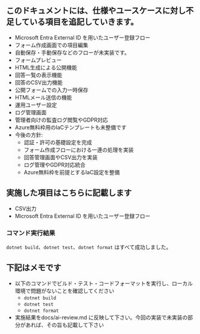 ## このドキュメントには、仕様やユースケースに対し不足している項目を追記していきます。

- Microsoft Entra External ID を用いたユーザー登録フロー
- フォーム作成画面での項目編集
- 自動保存・手動保存などのフローが未実装です。
- フォームプレビュー
- HTML生成による公開機能
- 回答一覧の表示機能
- 回答のCSV出力機能
- 公開フォームでの入力一時保存
- HTMLメール送信の機能
- 運用ユーザー設定
- ログ管理画面
- 管理者向けの監査ログ閲覧やGDPR対応
- Azure無料枠用のIaCテンプレートも未整備です
- 今後の方針:
  - 認証・許可の基礎設定を完成
  - フォーム作成フローにおける一連の処理を実装
  - 回答管理画面やCSV出力を実装
  - ログ管理やGDPR対応統合
  - Azure無料枠を前提とするIaC設定を整備

## 実施した項目はこちらに記載します

- CSV出力
- Microsoft Entra External ID を用いたユーザー登録フロー

### コマンド実行結果
`dotnet build`、`dotnet test`、`dotnet format` はすべて成功しました。

## 下記はメモです

- 以下のコマンドでビルド・テスト・コードフォーマットを実行し、ローカル環境で問題がないことを確認してください
    - `dotnet build`
    - `dotnet test`
    - `dotnet format`
- 実施結果をdocs/ai-review.md に反映して下さい。今回の実装で未実装の部分があれば、その旨も記載して下さい
